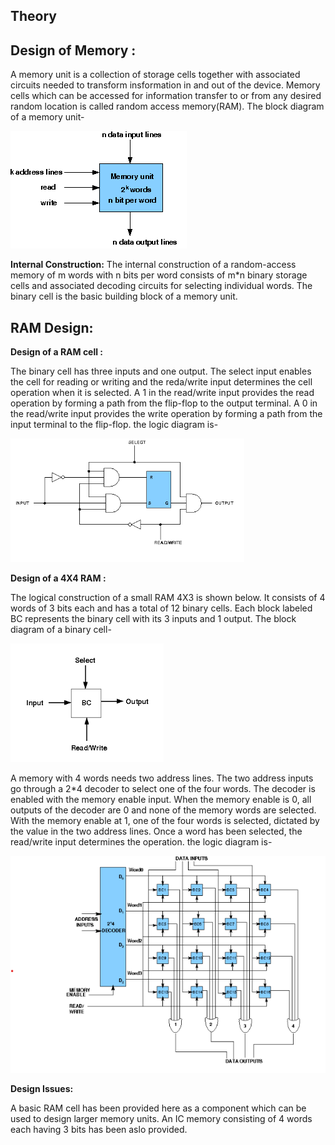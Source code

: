 
## Theory

## Design of Memory :



A memory unit is a collection of storage cells together with associated circuits needed to transform insformation in and out of the device. Memory cells which can be accessed for information transfer to or from any desired random location is called random access memory(RAM). The block diagram of a memory unit-

<img src="./simulation/images/image_1.png">

**Internal Construction:** The internal construction of a random-access memory of m words with n bits per word consists of m*n binary storage cells and associated decoding circuits for selecting individual words. The binary cell is the basic building block of a memory unit.

## RAM Design:

**Design of a RAM cell :**

The binary cell has three inputs and one output. The select input enables the cell for reading or writing and the reda/write input determines the cell operation when it is selected. A 1 in the read/write input provides the read operation by forming a path from the flip-flop to the output terminal. A 0 in the read/write input provides the write operation by forming a path from the input terminal to the flip-flop. the logic diagram is-

<img src="./simulation/images/image_2.png">

**Design of a 4X4 RAM :**

The logical construction of a small RAM 4X3 is shown below. It consists of 4 words of 3 bits each and has a total of 12 binary cells. Each block labeled BC represents the binary cell with its 3 inputs and 1 output. The block diagram of a binary cell-

<img src="./simulation/images/image_3.png">

A memory with 4 words needs two address lines. The two address inputs go through a 2*4 decoder to select one of the four words. The decoder is enabled with the memory enable input. When the memory enable is 0, all outputs of the decoder are 0 and none of the memory words are selected. With the memory enable at 1, one of the four words is selected, dictated by the value in the two address lines. Once a word has been selected, the read/write input determines the operation. the logic diagram is-

<img src="./simulation/images/image_4.png">

**Design Issues:**

A basic RAM cell has been provided here as a component which can be used to design larger memory units. An IC memory consisting of 4 words each having 3 bits has been aslo provided.


